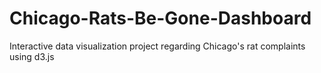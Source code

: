 # Chicago-Rats-Be-Gone-Dashboard
Interactive data visualization project regarding Chicago's rat complaints using d3.js
